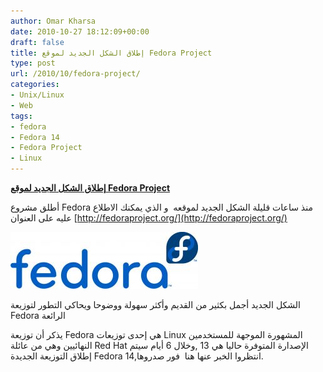 ```yaml
---
author: Omar Kharsa
date: 2010-10-27 18:12:09+00:00
draft: false
title: إطلاق الشكل الجديد لموقع Fedora Project
type: post
url: /2010/10/fedora-project/
categories:
- Unix/Linux
- Web
tags:
- fedora
- Fedora 14
- Fedora Project
- Linux
---
```


**[إطلاق الشكل الجديد لموقع Fedora Project](https://www.it-scoop.com/2010/10/fedora-project/)**




أطلق مشروع Fedora منذ ساعات قليلة الشكل الجديد لموقعه  و الذي يمكنك الاطلاع عليه على العنوان [http://fedoraproject.org/](http://fedoraproject.org/)




[![](fedoraLogo-300x91.jpg)
](https://www.it-scoop.com/2010/10/fedora-project/)




الشكل الجديد أجمل بكثير من القديم وأكثر سهولة ووضوحا ويحاكي التطور لتوزيعة Fedora الرائعة

يذكر أن توزيعة Fedora هي إحدى توزيعات Linux المشهورة الموجهة للمستخدمين النهائيين وهي من عائلة Red Hat
الإصدارة المتوفرة حاليا هي 13 ,وخلال 6 أيام سيتم إطلاق التوزيعة الجديدة Fedora 14,انتظروا الخبر عنها هنا  فور صدروها.
